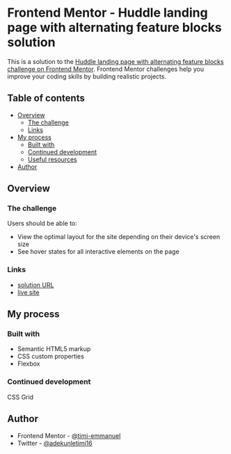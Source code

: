 # Frontend Mentor - Huddle landing page with alternating feature blocks solution

This is a solution to the [Huddle landing page with alternating feature blocks challenge on Frontend Mentor](https://www.frontendmentor.io/challenges/huddle-landing-page-with-alternating-feature-blocks-5ca5f5981e82137ec91a5100). Frontend Mentor challenges help you improve your coding skills by building realistic projects. 

## Table of contents

- [Overview](#overview)
  - [The challenge](#the-challenge)
  - [Links](#links)
- [My process](#my-process)
  - [Built with](#built-with)
  - [Continued development](#continued-development)
  - [Useful resources](#useful-resources)
- [Author](#author)

## Overview

### The challenge

Users should be able to:

- View the optimal layout for the site depending on their device's screen size
- See hover states for all interactive elements on the page

### Links

- [solution URL](https://github.com/timi-emmanuel/first-landing-page)
- [live site](https://first-landing-page-evefeyxvx-timi-emmanuel.vercel.app/)

## My process

### Built with

- Semantic HTML5 markup
- CSS custom properties
- Flexbox

### Continued development

CSS Grid

## Author
- Frontend Mentor - [@timi-emmanuel](https://www.frontendmentor.io/profile/timi-emmanuel)
- Twitter - [@adekunletimi16](https://twitter.com/adekunletimi16)
